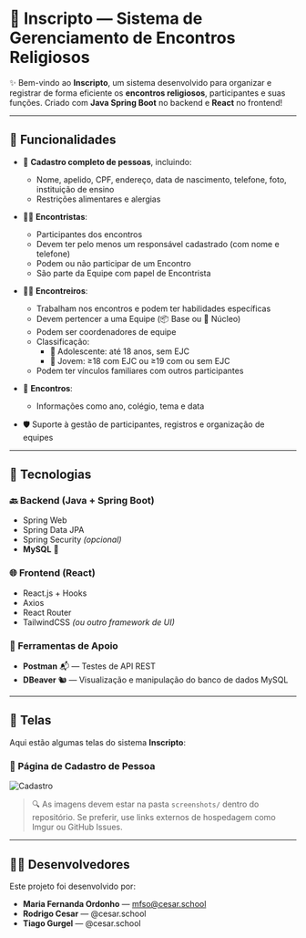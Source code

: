 # 🙏 Inscripto — Sistema de Gerenciamento de Encontros Religiosos

✨ Bem-vindo ao **Inscripto**, um sistema desenvolvido para organizar e registrar de forma eficiente os **encontros religiosos**, participantes e suas funções. Criado com **Java Spring Boot** no backend e **React** no frontend!

---

## 🚀 Funcionalidades

- 👤 **Cadastro completo de pessoas**, incluindo:
  - Nome, apelido, CPF, endereço, data de nascimento, telefone, foto, instituição de ensino
  - Restrições alimentares e alergias

- 🧍‍♂️ **Encontristas**:
  - Participantes dos encontros
  - Devem ter pelo menos um responsável cadastrado (com nome e telefone)
  - Podem ou não participar de um Encontro
  - São parte da Equipe com papel de Encontrista

- 🧑‍🔧 **Encontreiros**:
  - Trabalham nos encontros e podem ter habilidades específicas
  - Devem pertencer a uma Equipe (📦 Base ou 🧠 Núcleo)
  - Podem ser coordenadores de equipe
  - Classificação:
    - 🧒 Adolescente: até 18 anos, sem EJC
    - 🧑 Jovem: ≥18 com EJC ou ≥19 com ou sem EJC
  - Podem ter vínculos familiares com outros participantes

- 📅 **Encontros**:
  - Informações como ano, colégio, tema e data

- 🛡️ Suporte à gestão de participantes, registros e organização de equipes

---

## 🧩 Tecnologias

### 🔙 Backend (Java + Spring Boot)
- Spring Web
- Spring Data JPA
- Spring Security *(opcional)*
- **MySQL** 🐬

### 🌐 Frontend (React)
- React.js + Hooks
- Axios
- React Router
- TailwindCSS *(ou outro framework de UI)*

### 🧪 Ferramentas de Apoio
- **Postman** 📬 — Testes de API REST
- **DBeaver** 🐿️ — Visualização e manipulação do banco de dados MySQL

---

## 📸 Telas

Aqui estão algumas telas do sistema **Inscripto**:

### 📝 Página de Cadastro de Pessoa
![Cadastro](./screenshots/cadastro-pessoa.png)

> 🔍 As imagens devem estar na pasta `screenshots/` dentro do repositório. Se preferir, use links externos de hospedagem como Imgur ou GitHub Issues.

---

## 👨‍💻 Desenvolvedores

Este projeto foi desenvolvido por:

- **Maria Fernanda Ordonho** — mfso@cesar.school 
- **Rodrigo Cesar** — @cesar.school
- **Tiago Gurgel** — @cesar.school
